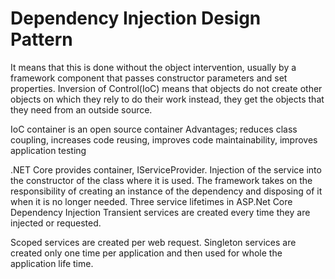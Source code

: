 # Dependency Injection Design Pattern

It means that this is done without the object intervention, usually by a framework component that passes constructor parameters and set properties. Inversion of Control(IoC) means that objects do not create other objects on which they rely to do their work instead, they get the objects that they need from an outside source.

IoC container is an open source container
Advantages; reduces class coupling, increases code reusing, improves code maintainability, improves application testing

.NET Core provides container, IServiceProvider. Injection of the service into the constructor of the class where it is used. The framework takes on the responsibility of creating an instance of the dependency and disposing of it when it is no longer needed.
Three service lifetimes in ASP.Net Core Dependency Injection
Transient services are created every time they are injected or requested.

Scoped services are created per web request.
Singleton services are created only one time per application and then used for whole the application life time.
